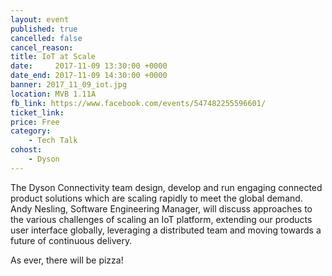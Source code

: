```yaml
---
layout: event
published: true
cancelled: false
cancel_reason:
title: IoT at Scale
date:     2017-11-09 13:30:00 +0000
date_end: 2017-11-09 14:30:00 +0000
banner: 2017_11_09_iot.jpg
location: MVB 1.11A
fb_link: https://www.facebook.com/events/547482255596601/
ticket_link:
price: Free
category:
    - Tech Talk
cohost:
    - Dyson
---
```


The Dyson Connectivity team design, develop and run engaging connected product solutions which are scaling rapidly to meet the global demand. Andy Nesling, Software Engineering Manager, will discuss approaches to the various challenges of scaling an IoT platform, extending our products user interface globally, leveraging a distributed team and moving towards a future of continuous delivery.

As ever, there will be pizza!
